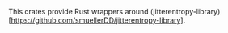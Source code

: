 This crates provide Rust wrappers around (jitterentropy-library)[https://github.com/smuellerDD/jitterentropy-library].